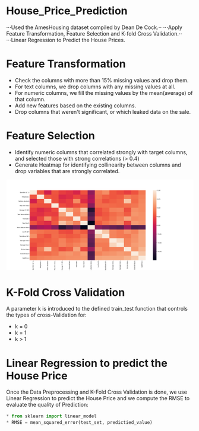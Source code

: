 # House_Price_Prediction
⋅⋅⋅Used the AmesHousing dataset compiled by Dean De Cock.⋅⋅ 
⋅⋅⋅Apply Feature Transformation, Feature Selection and K-fold Cross Validation.⋅⋅
⋅⋅⋅Linear Regression to Predict the House Prices.

# Feature Transformation
* Check the columns with more than 15% missing values and drop them.
* For text columns, we drop columns with any missing values at all.
* For numeric columns, we fill the missing values by the mean(average) of that column.
* Add new features based on the existing columns.
* Drop columns that weren't significant, or which leaked data on the sale.

# Feature Selection
* Identify numeric columns that correlated strongly with target columns, and selected those with strong correlations (> 0.4)
* Generate Heatmap for identifying collinearity between columns and drop variables that are strongly correlated.

![Heatmap](https://github.com/srikanthv0610/House_Price_Prediction/blob/main/plots/Heatmap_Collinearity.png)

# K-Fold Cross Validation
A parameter k is introduced to the defined train_test function that controls the types of cross-Validation for:
* k = 0 
* k = 1 
* k > 1

# Linear Regression to predict the House Price
Once the Data Preprocessing and K-Fold Cross Validation is done, we use Linear Regression to predict the House Price and we compute the RMSE to evaluate the quality of Prediction:

```python
* from sklearn import linear_model
* RMSE = mean_squared_error(test_set, predictied_value) 

